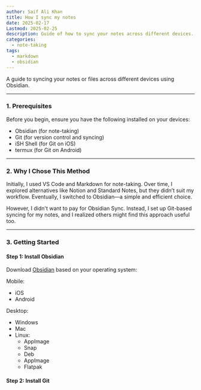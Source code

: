 ```yaml
---
author: Saif Ali Khan
title: How I sync my notes
date: 2025-02-17
Lastmod: 2025-02-25
description: Guide of how to sync your notes across different devices.
categories:
  - note-taking
tags:
  - markdown
  - obsidian
---
```


A guide to syncing your notes or files across different devices using Obsidian.

<!--more-->

---

### 1. Prerequisites
Before you begin, ensure you have the following installed on your devices:
- Obsidian (for note-taking)
- Git (for version control and syncing)
- iSH Shell (for Git on iOS) 
- termux (for Git on Android)

---

### 2. Why I Chose This Method
Initially, I used VS Code and Markdown for note-taking. Over time, I explored alternatives like Notion and Standard Notes, but they didn’t suit my workflow. Eventually, I switched to Obsidian—a simple and efficient choice.

However, I didn't want to pay for Obsidian Sync. Instead, I set up Git-based syncing for my notes, and I realized others might find this approach useful too.

---

### 3. Getting Started
#### Step 1: Install Obsidian
Download [Obsidian](https://obsidian.md/download) based on your operating system:

Mobile:
- iOS 
- Android 
  
Desktop:
- Windows 
- Mac 
- Linux:
  - AppImage
  - Snap
  - Deb
  - AppImage
  - Flatpak

#### Step 2: Install Git